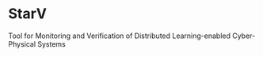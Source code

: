 # StarV
Tool for Monitoring and Verification of Distributed Learning-enabled Cyber-Physical Systems
